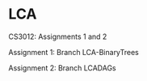 # LCA
CS3012: Assignments 1 and 2

   Assignment 1: Branch LCA-BinaryTrees



   Assignment 2:   Branch LCADAGs
